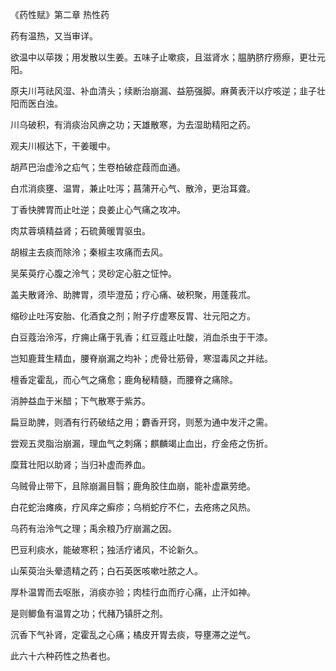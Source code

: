 《药性赋》第二章 热性药

药有温热，又当审详。

欲温中以荜拨；用发散以生姜。五味子止嗽痰，且滋肾水；腽肭脐疗痨瘵，更壮元阳。

原夫川芎祛风湿、补血清头；续断治崩漏、益筋强脚。麻黄表汗以疗咳逆；韭子壮阳而医白浊。

川乌破积，有消痰治风痹之功；天雄散寒，为去湿助精阳之药。

观夫川椒达下，干姜暖中。

胡芦巴治虚泠之疝气；生卷柏破症葭而血通。

白朮消痰壅、温胃，兼止吐泻；菖蒲开心气、散泠，更治耳聋。

丁香快脾胃而止吐逆；良姜止心气痛之攻冲。

肉苁蓉填精益肾；石硫黄暖胃驱虫。

胡椒主去痰而除泠；秦椒主攻痛而去风。

吴茱萸疗心腹之泠气；灵砂定心脏之怔忡。

盖夫散肾泠、助脾胃，须毕澄茄；疗心痛、破积聚，用蓬莪朮。

缩砂止吐泻安胎、化酒食之剂；附子疗虚寒反胃、壮元阳之方。

白豆蔻治泠泻，疗痈止痛于乳香；红豆蔻止吐酸，消血杀虫于干漆。

岂知鹿茸生精血，腰脊崩漏之均补；虎骨壮筋骨，寒湿毒风之并祛。

檀香定霍乱，而心气之痛愈；鹿角秘精髓，而腰脊之痛除。

消肿益血于米醋；下气散寒于紫苏。

扁豆助脾，则酒有行药破结之用；麝香开窍，则葱为通中发汗之需。

尝观五灵脂治崩漏，理血气之刺痛；麒麟竭止血出，疗金疮之伤折。

糜茸壮阳以助肾；当归补虚而养血。

乌贼骨止带下，且除崩漏目翳；鹿角胶住血崩，能补虚羸劳绝。

白花蛇治瘫痪，疗风痒之癣疹；乌梢蛇疗不仁，去疮疡之风热。

乌药有治泠气之理；禹余粮乃疗崩漏之因。

巴豆利痰水，能破寒积；独活疗诸风，不论新久。

山茱萸治头晕遗精之药；白石英医咳嗽吐脓之人。

厚朴温胃而去呕胀，消痰亦验；肉桂行血而疗心痛，止汗如神。

是则鲫鱼有温胃之功；代赭乃镇肝之剂。

沉香下气补肾，定霍乱之心痛；橘皮开胃去痰，导壅滞之逆气。

此六十六种药性之热者也。

